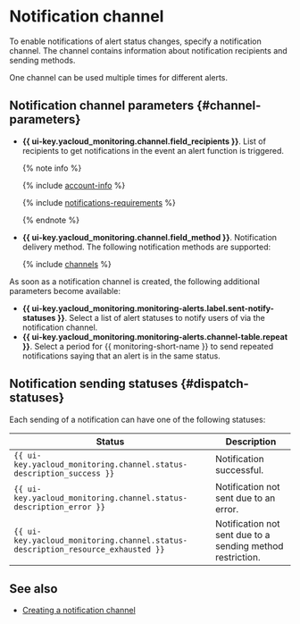 # Notification channel

To enable notifications of alert status changes, specify a notification channel. The channel contains information about notification recipients and sending methods.

One channel can be used multiple times for different alerts.

## Notification channel parameters {#channel-parameters}

* **{{ ui-key.yacloud_monitoring.channel.field_recipients }}**. List of recipients to get notifications in the event an alert function is triggered.

   {% note info %}

   {% include [account-info](../../../_includes/monitoring/account-info.md) %}

   {% include [notifications-requirements](../../../_includes/monitoring/notifications-requirements.md) %}

   {% endnote %}

* **{{ ui-key.yacloud_monitoring.channel.field_method }}**. Notification delivery method. The following notification methods are supported:

   {% include [channels](../../../_includes/monitoring/channels.md) %}

As soon as a notification channel is created, the following additional parameters become available:

* **{{ ui-key.yacloud_monitoring.monitoring-alerts.label.sent-notify-statuses }}**. Select a list of alert statuses to notify users of via the notification channel.
* **{{ ui-key.yacloud_monitoring.monitoring-alerts.channel-table.repeat }}**. Select a period for {{ monitoring-short-name }} to send repeated notifications saying that an alert is in the same status.

## Notification sending statuses {#dispatch-statuses}

Each sending of a notification can have one of the following statuses:

| Status | Description |
----- | -----
| `{{ ui-key.yacloud_monitoring.channel.status-description_success }}` | Notification successful. |
| `{{ ui-key.yacloud_monitoring.channel.status-description_error }}` | Notification not sent due to an error. |
| `{{ ui-key.yacloud_monitoring.channel.status-description_resource_exhausted }}` | Notification not sent due to a sending method restriction. |

## See also

* [Creating a notification channel](../../operations/alert/create-channel.md)
